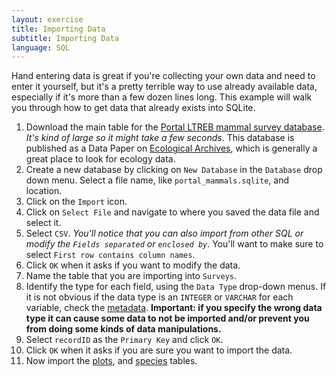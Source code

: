 ```yaml
---
layout: exercise
title: Importing Data
subtitle: Importing Data
language: SQL
---
```


Hand entering data is great if you're collecting your own data and need
to enter it yourself, but it's a pretty terrible way to use already
available data, especially if it's more than a few dozen lines long.
This example will walk you through how to get data that already exists
into SQLite.

1. Download the main table for the [Portal LTREB mammal survey
database](http://files.figshare.com/2292172/surveys.csv). *It's kind of large so it might take a few seconds*. This database is published as a Data Paper on [Ecological Archives](http://esapubs.org/archive/default.htm), which is generally a great place to look for ecology data.
2. Create a new database by clicking on `New Database` in the `Database` drop down menu. Select a file name, like `portal_mammals.sqlite`, and location.
​
3. Click on the `Import` icon.
​
4. Click on `Select File` and navigate to where you saved the data file
and select it.
​
5. Select `CSV`. *You'll notice that you can also import from other SQL or
modify the `Fields separated` or `enclosed by`*. You'll want to make sure to
select `First row contains column names`.
​
6. Click `OK` when it asks if you want to modify the data.
7. Name the table that you are importing into `Surveys`.
8. Identify the type for each field, using the `Data Type` drop-down menus. If
it is not obvious if the data type is an `INTEGER` or `VARCHAR` for each
variable, check the [metadata](http://esapubs.org/archive/ecol/E090/118/metadata.htm). **Important: if you specify the wrong data type it
can cause some data to not be imported and/or prevent you from doing some kinds
of data manipulations.** ​
9. Select `recordID` as the `Primary Key` and click `OK`.
10. Click `OK` when it asks if you are sure you want to import the data.
11. Now import the [plots](http://files.figshare.com/1919738/plots.csv), and
    [species](http://files.figshare.com/1919741/species.csv) tables.
